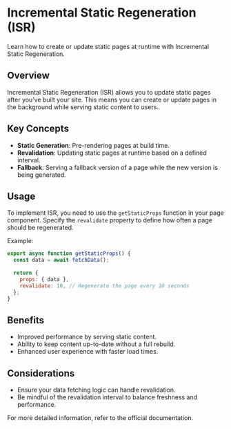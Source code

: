 # Incremental Static Regeneration (ISR)

Learn how to create or update static pages at runtime with Incremental Static Regeneration.

## Overview

Incremental Static Regeneration (ISR) allows you to update static pages after you’ve built your site. This means you can create or update pages in the background while serving static content to users.

## Key Concepts

- **Static Generation**: Pre-rendering pages at build time.
- **Revalidation**: Updating static pages at runtime based on a defined interval.
- **Fallback**: Serving a fallback version of a page while the new version is being generated.

## Usage

To implement ISR, you need to use the `getStaticProps` function in your page component. Specify the `revalidate` property to define how often a page should be regenerated.

Example:

```javascript
export async function getStaticProps() {
  const data = await fetchData();
  
  return {
    props: { data },
    revalidate: 10, // Regenerate the page every 10 seconds
  };
}
```

## Benefits

- Improved performance by serving static content.
- Ability to keep content up-to-date without a full rebuild.
- Enhanced user experience with faster load times.

## Considerations

- Ensure your data fetching logic can handle revalidation.
- Be mindful of the revalidation interval to balance freshness and performance.

For more detailed information, refer to the official documentation.